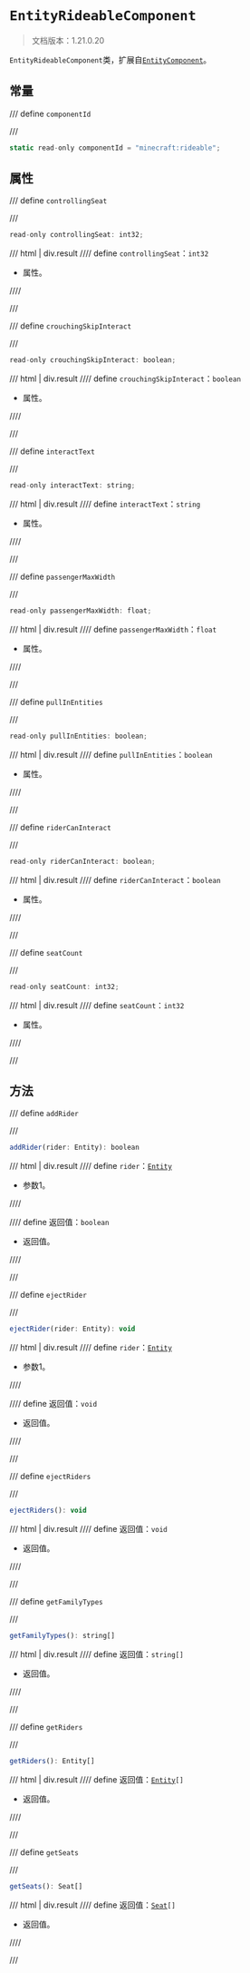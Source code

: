 # `EntityRideableComponent`

> 文档版本：1.21.0.20

`EntityRideableComponent`类，扩展自[`EntityComponent`](./entitycomponent.md)。

## 常量

/// define
`componentId`


///

```js
static read-only componentId = "minecraft:rideable";
```


## 属性

/// define
`controllingSeat`


///

```js
read-only controllingSeat: int32;
```

/// html | div.result
//// define
`controllingSeat`：`int32`

- 属性。


////

///


/// define
`crouchingSkipInteract`


///

```js
read-only crouchingSkipInteract: boolean;
```

/// html | div.result
//// define
`crouchingSkipInteract`：`boolean`

- 属性。


////

///


/// define
`interactText`


///

```js
read-only interactText: string;
```

/// html | div.result
//// define
`interactText`：`string`

- 属性。


////

///


/// define
`passengerMaxWidth`


///

```js
read-only passengerMaxWidth: float;
```

/// html | div.result
//// define
`passengerMaxWidth`：`float`

- 属性。


////

///


/// define
`pullInEntities`


///

```js
read-only pullInEntities: boolean;
```

/// html | div.result
//// define
`pullInEntities`：`boolean`

- 属性。


////

///


/// define
`riderCanInteract`


///

```js
read-only riderCanInteract: boolean;
```

/// html | div.result
//// define
`riderCanInteract`：`boolean`

- 属性。


////

///


/// define
`seatCount`


///

```js
read-only seatCount: int32;
```

/// html | div.result
//// define
`seatCount`：`int32`

- 属性。


////

///


## 方法

/// define
`addRider`


///

```js
addRider(rider: Entity): boolean
```

/// html | div.result
//// define
`rider`：[`Entity`](./entity.md)

- 参数1。


////

//// define
返回值：`boolean`

- 返回值。


////

///


/// define
`ejectRider`


///

```js
ejectRider(rider: Entity): void
```

/// html | div.result
//// define
`rider`：[`Entity`](./entity.md)

- 参数1。


////

//// define
返回值：`void`

- 返回值。


////

///


/// define
`ejectRiders`


///

```js
ejectRiders(): void
```

/// html | div.result
//// define
返回值：`void`

- 返回值。


////

///


/// define
`getFamilyTypes`


///

```js
getFamilyTypes(): string[]
```

/// html | div.result
//// define
返回值：`string[]`

- 返回值。


////

///


/// define
`getRiders`


///

```js
getRiders(): Entity[]
```

/// html | div.result
//// define
返回值：<code><a href="../entity/">Entity</a>[]</code>

- 返回值。


////

///


/// define
`getSeats`


///

```js
getSeats(): Seat[]
```

/// html | div.result
//// define
返回值：<code><a href="../seat/">Seat</a>[]</code>

- 返回值。


////

///

